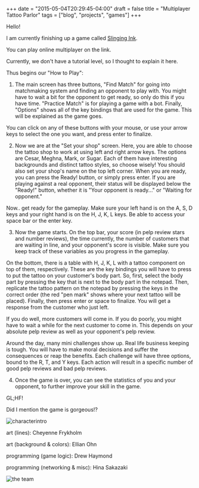 +++
date = "2015-05-04T20:29:45-04:00"
draft = false
title = "Multiplayer Tattoo Parlor"
tags = ["blog", "projects", "games"]
+++

Hello!

I am currently finishing up a game called [Slinging Ink](https://hinerz.itch.io/slinging-ink).

You can play online multiplayer on the link.

Currently, we don't have a tutorial level, so I thought to explain it here.

Thus begins our "How to Play":

1) The main screen has three buttons, "Find Match" for going into matchmaking system and finding an opponent to play with. You might have to wait a bit for the opponent to get ready, so only do this if you have time. "Practice Match" is for playing a game with a bot. Finally, "Options" shows all of the key bindings that are used for the game. This will be explained as the game goes. 

You can click on any of these buttons with your mouse, or use your arrow keys to select the one you want, and press enter to finalize.

2) Now we are at the "Set your shop" screen. Here, you are able to choose the tattoo shop to work at using left and right arrow keys. The options are Cesar, Meghna, Mark, or Sugar. Each of them have interesting backgrounds and distinct tattoo styles, so choose wisely! You should also set your shop's name on the top left corner. When you are ready, you can press the Ready! button, or simply press enter. If you are playing against a real opponent, their status will be displayed below the "Ready!" button, whether it is "Your opponent is ready..." or "Waiting for opponent."

Now.. get ready for the gameplay. Make sure your left hand is on the A, S, D keys and your right hand is on the H, J, K, L keys. Be able to access your space bar or the enter key.

3) Now the game starts. On the top bar, your score (in pelp review stars and number reviews), the time currently, the number of customers that are waiting in line, and your opponent's score is visible. Make sure you keep track of these variables as you progress in the gameplay.

On the bottom, there is a table with H, J, K, L with a tattoo component on top of them, respectively. These are the key bindings you will have to press to put the tattoo on your customer's body part. So, first, select the body part by pressing the key that is next to the body part in the notepad. Then, replicate the tattoo pattern on the notepad by pressing the keys in the correct order (the red "pen mark" shows where your next tattoo will be placed). Finally, then press enter or space to finalize. You will get a response from the customer who just left.

If you do well, more customers will come in. If you do poorly, you might have to wait a while for the next customer to come in. This depends on your absolute pelp review as well as your opponent's pelp review. 

Around the day, many mini challenges show up. Real life business keeping is tough. You will have to make moral decisions and suffer the consequences or reap the benefits. Each challenge will have three options, bound to the R, T, and Y keys. Each action will result in a specific number of good pelp reviews and bad pelp reviews. 

4) Once the game is over, you can see the statistics of you and your opponent, to further improve your skill in the game. 

GL;HF!

Did I mention the game is gorgeous!?

![characterintro](../../img/slingingink.jpg)

art (lines): Cheyenne Frykholm

art (background & colors): Ellian Ohn

programming (game logic): Drew Haymond

programming (networking & misc): Hina Sakazaki

![the team](../../img/slinginginkteam.jpg)



